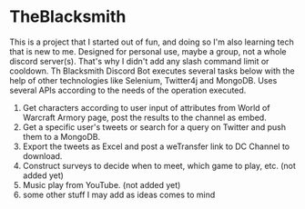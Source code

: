 # TheBlacksmith
This is a project that I started out of fun, and doing so I'm also learning tech that is new to me. Designed for personal use, maybe a group, not a whole discord server(s). That's why I didn't add any slash command limit or cooldown.
Th Blacksmith Discord Bot executes several tasks below with the help of other technologies like Selenium, Twitter4j and MongoDB. Uses several APIs according to the needs of the operation executed.
 
 1. Get characters according to user input of attributes from World of Warcraft Armory page, post the results to the channel as embed.
 2. Get a specific user's tweets or search for a query on Twitter and push them to a MongoDB. 
 3. Export the tweets as Excel and post a weTransfer link to DC Channel to download.
 4. Construct surveys to decide when to meet, which game to play, etc. (not added yet)
 5. Music play from YouTube. (not added yet)
 6. some other stuff I may add as ideas comes to mind
